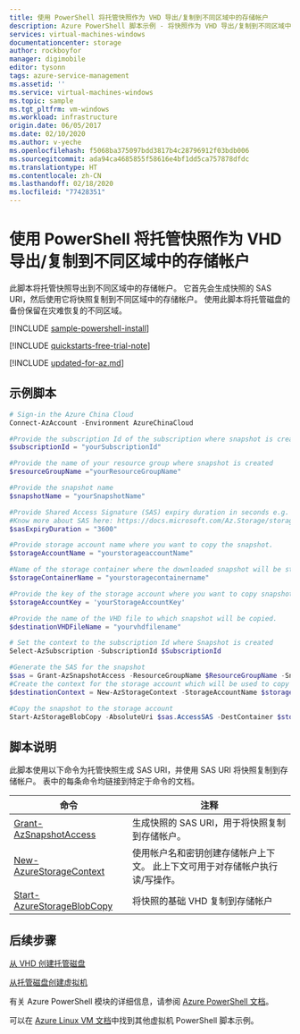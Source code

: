 ```yaml
---
title: 使用 PowerShell 将托管快照作为 VHD 导出/复制到不同区域中的存储帐户
description: Azure PowerShell 脚本示例 - 将快照作为 VHD 导出/复制到不同区域中的存储帐户
services: virtual-machines-windows
documentationcenter: storage
author: rockboyfor
manager: digimobile
editor: tysonn
tags: azure-service-management
ms.assetid: ''
ms.service: virtual-machines-windows
ms.topic: sample
ms.tgt_pltfrm: vm-windows
ms.workload: infrastructure
origin.date: 06/05/2017
ms.date: 02/10/2020
ms.author: v-yeche
ms.openlocfilehash: f5068ba375097bdd3817b4c28796912f03bdb006
ms.sourcegitcommit: ada94ca4685855f58616e4bf1dd5ca757878dfdc
ms.translationtype: HT
ms.contentlocale: zh-CN
ms.lasthandoff: 02/18/2020
ms.locfileid: "77428351"
---
```

# <a name="exportcopy-managed-snapshots-as-vhd-to-a-storage-account-in-different-region-with-powershell"></a>使用 PowerShell 将托管快照作为 VHD 导出/复制到不同区域中的存储帐户

此脚本将托管快照导出到不同区域中的存储帐户。 它首先会生成快照的 SAS URI，然后使用它将快照复制到不同区域中的存储帐户。 使用此脚本将托管磁盘的备份保留在灾难恢复的不同区域。  

[!INCLUDE [sample-powershell-install](../../../includes/sample-powershell-install.md)]

[!INCLUDE [quickstarts-free-trial-note](../../../includes/quickstarts-free-trial-note.md)]

[!INCLUDE [updated-for-az.md](../../../includes/updated-for-az.md)]

## <a name="sample-script"></a>示例脚本

```powershell
# Sign-in the Azure China Cloud
Connect-AzAccount -Environment AzureChinaCloud

#Provide the subscription Id of the subscription where snapshot is created
$subscriptionId = "yourSubscriptionId"

#Provide the name of your resource group where snapshot is created
$resourceGroupName ="yourResourceGroupName"

#Provide the snapshot name 
$snapshotName = "yourSnapshotName"

#Provide Shared Access Signature (SAS) expiry duration in seconds e.g. 3600.
#Know more about SAS here: https://docs.microsoft.com/Az.Storage/storage-dotnet-shared-access-signature-part-1
$sasExpiryDuration = "3600"

#Provide storage account name where you want to copy the snapshot. 
$storageAccountName = "yourstorageaccountName"

#Name of the storage container where the downloaded snapshot will be stored
$storageContainerName = "yourstoragecontainername"

#Provide the key of the storage account where you want to copy snapshot. 
$storageAccountKey = 'yourStorageAccountKey'

#Provide the name of the VHD file to which snapshot will be copied.
$destinationVHDFileName = "yourvhdfilename"

# Set the context to the subscription Id where Snapshot is created
Select-AzSubscription -SubscriptionId $SubscriptionId

#Generate the SAS for the snapshot 
$sas = Grant-AzSnapshotAccess -ResourceGroupName $ResourceGroupName -SnapshotName $SnapshotName -DurationInSecond $sasExpiryDuration -Access Read
#Create the context for the storage account which will be used to copy snapshot to the storage account 
$destinationContext = New-AzStorageContext -StorageAccountName $storageAccountName -StorageAccountKey $storageAccountKey

#Copy the snapshot to the storage account 
Start-AzStorageBlobCopy -AbsoluteUri $sas.AccessSAS -DestContainer $storageContainerName -DestContext $destinationContext -DestBlob $destinationVHDFileName

```

## <a name="script-explanation"></a>脚本说明

此脚本使用以下命令为托管快照生成 SAS URI，并使用 SAS URI 将快照复制到存储帐户。 表中的每条命令均链接到特定于命令的文档。

| 命令 | 注释 |
|---|---|
| [Grant-AzSnapshotAccess](https://docs.microsoft.com/powershell/module/az.compute/New-AzDisk) | 生成快照的 SAS URI，用于将快照复制到存储帐户。 |
| [New-AzureStorageContext](https://docs.microsoft.com/powershell/module/azure.storage/New-AzureStorageContext) | 使用帐户名和密钥创建存储帐户上下文。 此上下文可用于对存储帐户执行读/写操作。 |
| [Start-AzureStorageBlobCopy](https://docs.microsoft.com/powershell/module/azure.storage/Start-AzureStorageBlobCopy) | 将快照的基础 VHD 复制到存储帐户 |

## <a name="next-steps"></a>后续步骤

[从 VHD 创建托管磁盘](virtual-machines-linux-powershell-sample-create-managed-disk-from-vhd.md?toc=%2fvirtual-machines%2flinux%2ftoc.json)

[从托管磁盘创建虚拟机](./virtual-machines-linux-powershell-sample-create-vm-from-managed-os-disks.md?toc=%2fvirtual-machines%2flinux%2ftoc.json)

有关 Azure PowerShell 模块的详细信息，请参阅 [Azure PowerShell 文档](https://docs.microsoft.com/powershell/azure/overview)。

可以在 [Azure Linux VM 文档](../linux/powershell-samples.md?toc=%2fvirtual-machines%2flinux%2ftoc.json)中找到其他虚拟机 PowerShell 脚本示例。

<!-- Update_Description: update meta properties -->
